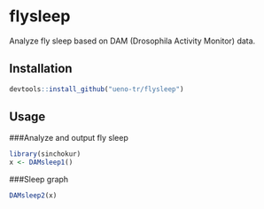 # flysleep

Analyze fly sleep based on DAM (Drosophila Activity Monitor) data.

## Installation

```r
devtools::install_github("ueno-tr/flysleep")
```

## Usage

###Analyze and output fly sleep
```r
library(sinchokur)
x <- DAMsleep1()
```
###Sleep graph
```r
DAMsleep2(x)
```
